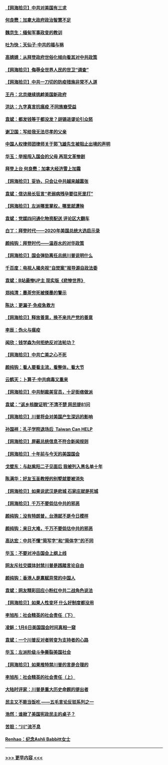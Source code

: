 #### [【网海拾贝】中共对美国有三求](../pages/nsc993/n12735197.md?t=02060251) 
#### [何良懋：加拿大政府政治智慧不足](../pages/nsc993/n12734323.md?t=02060251) 
#### [魏京生：缅甸军事政变的教训](../pages/nsc993/n12732470.md?t=02060251) 
#### [吐为快：天仙子·中共的福与祸](../pages/nsc993/n12732165.md?t=02060251) 
#### [高婧婧：从拜登政府世俗化倾向看其对中共政策](../pages/nsc993/n12730028.md?t=02060251) 
#### [【网海拾贝】侮辱全世界人民的世卫“调查”](../pages/nsc993/n12727884.md?t=02060251) 
#### [【网海拾贝】中共一刀切的防疫措施非常不人道](../pages/nsc993/n12724879.md?t=02060251) 
#### [王丹：北京继续挑衅美国新政府](../pages/nsc993/n12722456.md?t=02060251) 
#### [洪达：九字真言抗瘟疫 不同族裔受益](../pages/nsc993/n12722448.md?t=02060251) 
#### [袁斌：都发钱等于都没发？胡锡进谬论引众怒](../pages/nsc993/n12722393.md?t=02060251) 
#### [谢卫国：写给我无法尽孝的父亲](../pages/nsc993/n12720325.md?t=02060251) 
#### [中国人权律师团律师关于郭飞雄先生被阻止出境的声明](../pages/nsc993/n12720203.md?t=02060251) 
#### [华玉：举报闯入国会的父母 再现文革惨剧](../pages/nsc993/n12719070.md?t=02060251) 
#### [拜登上台 何良懋：加拿大经济雪上加霜](../pages/nsc993/n12718943.md?t=02060251) 
#### [【网海拾贝】妥协，只会让中共越来越嚣张](../pages/nsc993/n12717392.md?t=02060251) 
#### [袁斌：信访局长狂言“老弱病残孕要往死里打”](../pages/nsc993/n12717343.md?t=02060251) 
#### [【网海拾贝】左派哪里掌权，哪里就遭殃](../pages/nsc993/n12715009.md?t=02060251) 
#### [袁斌：党媒四问通化物资配送 评论区大翻车](../pages/nsc993/n12714950.md?t=02060251) 
#### [白丁：拜登时代——2020年美国总统大选启示录](../pages/nsc993/n12714920.md?t=02060251) 
#### [颜纯钩：拜登时代——温吞水的对华政策](../pages/nsc993/n12713245.md?t=02060251) 
#### [【网海拾贝】国会弹劾离任总统川普说明什么](../pages/nsc993/n12712816.md?t=02060251) 
#### [千百度：电视人揭央视“自焚案”报导源自政法委](../pages/nsc993/n12709760.md?t=02060251) 
#### [袁斌：B站最惨UP主 现实版《悲惨世界》](../pages/nsc993/n12709686.md?t=02060251) 
#### [郑纯清：墨茶穷死被搽墨的警示](../pages/nsc993/n12709262.md?t=02060251) 
#### [陈达：更漏子·免疫急救方](../pages/nsc993/n12709244.md?t=02060251) 
#### [【网海拾贝】释放善意，换不来共产党的善意](../pages/nsc993/n12708361.md?t=02060251) 
#### [李辰：伪火与瘟疫](../pages/nsc993/n12707981.md?t=02060251) 
#### [闻欣：钱学森为何拒绝反对法轮功？](../pages/nsc993/n12707407.md?t=02060251) 
#### [【网海拾贝】中共亡美之心不死](../pages/nsc993/n12707621.md?t=02060251) 
#### [颜纯钩：看人要看主流，看整体，看大节](../pages/nsc993/n12707536.md?t=02060251) 
#### [云鹤天：卜算子‧中共病毒又重来](../pages/nsc993/n12707408.md?t=02060251) 
#### [【网海拾贝】中共制裁美官员，十足街痞做派](../pages/nsc993/n12705115.md?t=02060251) 
#### [袁斌：“返乡核酸证明”不清不楚 网民提81问](../pages/nsc993/n12704982.md?t=02060251) 
#### [【网海拾贝】川普将会对美国产生深远的影响](../pages/nsc993/n12703045.md?t=02060251) 
#### [孙国祥：孔子学院退场后  Taiwan Can HELP](../pages/nsc993/n12702430.md?t=02060251) 
#### [【网海拾贝】屏蔽总统信息不符合新闻规则](../pages/nsc993/n12699998.md?t=02060251) 
#### [【网海拾贝】十年前与今天的美国国会](../pages/nsc993/n12696993.md?t=02060251) 
#### [戈壁东：与赵紫阳二子见面后 我被列入黑名单十年](../pages/nsc993/n12696215.md?t=02060251) 
#### [陈满华：好友玉圣教授的别墅就要被消失](../pages/nsc993/n12695411.md?t=02060251) 
#### [【网海拾贝】如果说武汉是悲城 石家庄就是死城](../pages/nsc993/n12694589.md?t=02060251) 
#### [【网海拾贝】千万不要低估中共的邪恶](../pages/nsc993/n12692771.md?t=02060251) 
#### [颜纯钩：没有特朗普，台港就不是今日模样](../pages/nsc993/n12692678.md?t=02060251) 
#### [颜纯钩：来日大难，千万不要低估中共的邪恶](../pages/nsc993/n12692080.md?t=02060251) 
#### [高达宏：中共不懂“简写字”和“简体字”的不同](../pages/nsc993/n12692068.md?t=02060251) 
#### [华玉：不要对冲击国会上纲上线](../pages/nsc993/n12689948.md?t=02060251) 
#### [网友斥社交媒体封禁川普是践踏言论自由](../pages/nsc993/n12687482.md?t=02060251) 
#### [颜纯钩：香港人是禀赋异常的中国人](../pages/nsc993/n12685142.md?t=02060251) 
#### [袁斌：网友精彩回应小粉红中共二战角色说法](../pages/nsc993/n12684994.md?t=02060251) 
#### [【网海拾贝】如果人性变坏 什么好制度都没用](../pages/nsc993/n12683000.md?t=02060251) 
#### [李旭彤：社会精英的社会责任（下）](../pages/nsc993/n12680604.md?t=02060251) 
#### [凌稣：1月6日美国国会时间真相一窥](../pages/nsc993/n12682780.md?t=02060251) 
#### [袁斌：一个川普反对者转变为支持者的心路](../pages/nsc993/n12682700.md?t=02060251) 
#### [华玉：左派阶级斗争撕裂美国社会](../pages/nsc993/n12681226.md?t=02060251) 
#### [【网海拾贝】如果推特禁川普的言是合理的](../pages/nsc993/n12681232.md?t=02060251) 
#### [李旭彤：社会精英的社会责任（上）](../pages/nsc993/n12680501.md?t=02060251) 
#### [大陆时评家：川普是重大历史命题的提出者](../pages/nsc993/n12679904.md?t=02060251) 
#### [民主又不能当饭吃 ——五毛言论反驳系列之一](../pages/nsc993/n12679877.md?t=02060251) 
#### [浩然：谁掀了美国宪政民主的桌子？](../pages/nsc993/n12679850.md?t=02060251) 
#### [苦胆：“川”流不息](../pages/nsc993/n12678388.md?t=02060251) 
#### [Renhao：纪念Ashli Babbitt女士](../pages/nsc993/n12678359.md?t=02060251) 

----
#### [ >>> 更早内容 <<< ](../indexes/nsc993-earlier.md)
